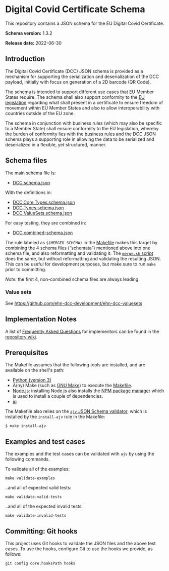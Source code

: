 # Digital Covid Certificate Schema

This repository contains a JSON schema for the EU Digital Covid Certificate.

**Schema version:** 1.3.2

**Release date:** 2022-06-30


## Introduction

The Digital Covid Certificate (DCC) JSON schema is provided as a mechanism for supporting the serialization and  deserialization of the DCC payload, initially with focus on generation of a 2D barcode (QR Code).

The schema is intended to support different use cases that EU Member States require. The schema shall also support conformity to the [EU legislation](https://eur-lex.europa.eu/legal-content/EN/TXT/?uri=CELEX:52021PC0130) regarding  what shall present in a certificate to ensure freedom of movement within EU Member States and also to allow interoperability with countries outside of the EU zone.

The schema in conjunction with business rules (which may also be specific to a Member State) shall ensure conformity to the EU legislation, whereby the burden of conformity lies with the business rules and the DCC JSON schema plays a supporting role in allowing the data to be serialized and deserialized in a flexible, yet structured, manner.


## Schema files

The main schema file is:

- [DCC.schema.json](./DCC.schema.json)

With the definitions in:

- [DCC.Core.Types.schema.json](./DCC.Core.Types.schema.json)
- [DCC.Types.schema.json](./DCC.Types.schema.json)
- [DCC.ValueSets.schema.json](./DCC.ValueSets.schema.json)

For easy testing, they are combined in:

- [DCC.combined-schema.json](./DCC.combined-schema.json)

The rule labeled as `$(MERGED_SCHEMA)` in the [Makefile](./Makefile) makes this target by combining the 4 schema files (“schemata”) mentioned above into one schema file, and also reformatting and validating it.
The [`merge.sh` script](./merge.sh) does the same, but without reformatting and validating the resulting JSON.
This can be useful for development purposes, but make sure to run `make` prior to committing.

_Note:_ the first 4, non-combined schema files are always leading.


### Value sets

See https://github.com/ehn-dcc-development/ehn-dcc-valuesets

## Implementation Notes

A list of [Frequently Asked Questions](https://github.com/ehn-dcc-development/ehn-dcc-schema/wiki/FAQ) for implementors can be found in the [repository wiki](https://github.com/ehn-dcc-development/ehn-dcc-schema/wiki).


## Prerequisites

The Makefile assumes that the following tools are installed, and are available on the shell's path:

* [Python (version 3)](https://www.python.org/downloads/)
* A(ny) Make (such as [GNU Make](https://www.gnu.org/software/make/)) to execute the [Makefile](./Makefile).
* [Node.js](https://nodejs.org/en/download/): installing Node.js also installs the [NPM package manager](https://www.npmjs.com/) which is used to install a couple of dependencies.
* [jq](https://stedolan.github.io/jq/)


The Makefile also relies on the [`ajv` JSON Schema validator](https://ajv.js.org/), which is installed by the `install-ajv` rule in the Makefile:

    $ make install-ajv


## Examples and test cases

The examples and the test cases can be validated with `ajv` by using the following commands.

To validate all of the examples:

	make validate-examples
	
..and all of expected valid tests:

	make validate-valid-tests

..and all of the expected invalid tests:

	make validate-invalid-tests


## Committing: Git hooks

This project uses Git hooks to validate the JSON files and the above test cases.
To use the hooks, configure Git to use the hooks we provide, as follows:

```
git config core.hooksPath hooks
```
